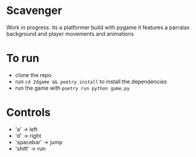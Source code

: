 # Scavenger
Work in progress. its a platformer build with pygame
it features a parralax background and player movements and animations

# To run
- clone the repo
- run ```cd 2dgame && poetry install``` to install the dependencies
- run the game with ```poetry run python game.py```

# Controls
- 'a' -> left
- 'd' -> right
- 'spacebar' -> jump
- 'shift' -> run
